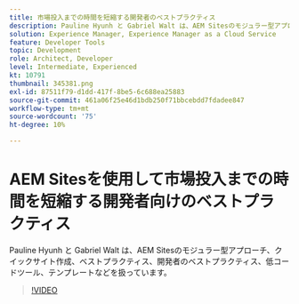 ```yaml
---
title: 市場投入までの時間を短縮する開発者のベストプラクティス
description: Pauline Hyunh と Gabriel Walt は、AEM Sitesのモジュラー型アプローチ、クイックサイト作成、ベストプラクティスなどを扱っています。開発者向けのベストプラクティス、低コードのツール、テンプレートなどを紹介しています。 （60～160 文字で指定する必要がありますが、現在 177 文字です）
solution: Experience Manager, Experience Manager as a Cloud Service
feature: Developer Tools
topic: Development
role: Architect, Developer
level: Intermediate, Experienced
kt: 10791
thumbnail: 345381.png
exl-id: 87511f79-d1dd-417f-8be5-6c688ea25883
source-git-commit: 461a06f25e46d1bdb250f71bbcebdd7fdadee847
workflow-type: tm+mt
source-wordcount: '75'
ht-degree: 10%

---
```



# AEM Sitesを使用して市場投入までの時間を短縮する開発者向けのベストプラクティス

Pauline Hyunh と Gabriel Walt は、AEM Sitesのモジュラー型アプローチ、クイックサイト作成、ベストプラクティス、開発者のベストプラクティス、低コードツール、テンプレートなどを扱っています。

>[!VIDEO](https://video.tv.adobe.com/v/345381/?quality=12&learn=on)
